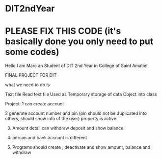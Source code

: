 # DIT2ndYear

# PLEASE FIX THIS CODE (it's basically done you only need to put some codes)

Hello I am Marc an Student of DIT 2nd Year in College of Saint Amatiel  

FINAL PROJECT FOR DIT

what we need to do is

Text file 
Read text file
Used as Temporary storage of data
Object into class 

Project: 
1 can create account

2 generate account number and pin (pin should not be duplicated into others, should show info of the user) property is  active 

3. Amount detail can withdraw deposit and show balance 

4. person and bank account is different
   
5. Programs should create , deactivate and show amount, balance and withdraw


